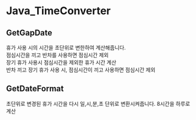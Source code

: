 # Java_TimeConverter

## GetGapDate
휴가 사용 시의 시간을 초단위로 변한하여 계산해줍니다. <br />
점심시간을 끼고 반차를 사용하면 점심시간 제외 <br />
장기 휴가 사용시 점심시간을 제외한 휴가 시간 계산 <br />
반차 끼고 장기 휴가 사용 시, 점심시간이 끼고 사용하면 점심시간 제외 <br />

## GetDateFormat
초단위로 변경된 휴가 시간을 다시 일,시,분,초 단위로 변환시켜줍니다.
8시간을 하루로 계산 <br />
